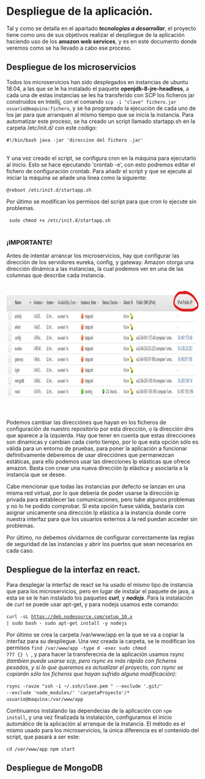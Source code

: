 # Despliegue de la aplicación.

Tal y como se detalla en el apartado ***tecnologías a desarrollar***, el proyecto tiene como uno de sus objetivos realizar el
despliegue de la aplicación haciendo uso de los **amazon web services**, y es en este documento donde veremos como se ha llevado
a cabo ese proceso.



## Despliegue de los microservicios

Todos los microservicios han sido desplegados en instancias de ubuntu 18.04, a las que se le ha instalado el paquete **openjdk-8-jre-headless**,
a cada una de estas instancias se les ha transferido con SCP los ficheros jar construidos en Intellij, con el comando
<code>scp -i "clave" fichero.jar usuario@maquina:fichero</code>, y se ha programado la ejecución de cada
uno de los jar para que arranquen al mismo tiempo que se inicia la instancia. Para automatizar este proceso, se ha creado un
script llamado startapp.sh en la carpeta /etc/init.d/ con este codigo: <br>

<code>#!/bin/bash
java -jar 'direccion del fichero .jar'
</code>

<br>
Y una vez creado el script, se configura cron en la máquina para ejecutarlo al inicio. Esto se hace ejecutando 'crontab -e',
con esto podremos editar el fichero de configuración crontab. Para añadir el script y que se ejecute al iniciar la máquina
se añade una línea como la siguiente:
<br>

<code>@reboot /etc/init.d/startapp.sh</code>

Por último se modifican los permisos del script para que cron lo ejecute sin problemas.

<code>  sudo chmod +x /etc/init.d/startapp.sh</code>
<br>
<br>

### ¡IMPORTANTE!
Antes de intentar arrancar los microservicios, hay que configurar las dirección de los servidores eureka, config, y gateway. Amazon
otorga una dirección dinámica a las instancias, la cual podemos ver en una de las columnas que describe cada instancia.

<br>
<img src="/img/awsips.jpg" height="301" width="1122" alt="AwsIps" />
<br>
<br>

Podemos cambiar las direcciónes que hayan en los ficheros de configuración de nuestro repositorio por esta dirección, o la dirección
dns que aparece a la izquierda. Hay que tener en cuenta que estas direcciones son dinamicas y cambian cada cierto tiempo, por lo que
esta opción sólo es válida para un entorno de pruebas, para poner la aplicación a funcionar definitivamente deberemos de usar
direcciónes que permanezcan estáticas, para ello podemos usar las direcciones Ip elásticas que ofrece amazon. Basta con crear una
nueva dirección Ip elástica y asociarla a la instancia que se desee.

Cabe mencionar que todas las instancias por defecto se lanzan en una misma red virtual, por lo que debería de poder usarse
la dirección ip privada para establecer las comunicaciones, pero tube algunos problemas y no lo he podido comprobar. Si esta opción
fuese válida, bastaría con asignar unicamente una dirección Ip elástica a la instancia donde corre nuestra interfaz para que los
usuarios externos a la red puedan acceder sin problemas.

Por último, no debemos olvidarnos de configurar correctamente las reglas de seguridad de las instancias y abrir los puertos que
sean necesarios en cada caso.



## Despliegue de la interfaz en react.

Para desplegar la interfaz de react se ha usado el mismo tipo de instancia que para los microservicios, pero en lugar de instalar el
paquete de java, a esta se se le han instalado los paquetes ***curl***, y ***nodejs***. Para la instalación de *curl* se puede usar
apt-get, y para nodejs usamos este comando:<br>

<code>curl -sL https://deb.nodesource.com/setup_10.x | sudo bash -
sudo apt-get install -y nodejs</code>

Por último se crea la carpeta /var/www/app en la que se va a copiar la interfaz para su despliegue. Una vez creada la carpeta, se le
modifican los permisos <code>find /var/www/app -type d -exec sudo chmod 777 {} \ </code>, y para hacer la transferecnia de la aplicación
usamos rsync *(tambíen puede usarse scp, pero rsync es más rápido con ficheros pesados, y si lo que queremos es actualizar el proyecto, con
rsync se copiarán sólo los ficheros que hayan sufrido alguna modificación)*:<br>

<code>rsync -ravze "ssh -i ~/.ssh/clave.pem " --exclude '.git/' --exclude 'node_modules/' 'carpetaProyecto'/* 
usuario@maquina:/var/www/app</code>

Continuamos instalando las dependecias de la aplicación con <code>npm install</code>, y una vez finalizada la instalación, configuramos
el inicio automático de la aplicación al arranque de la instancia. El método es el mismo usado para los microservicios, la única diferencia
es el contenido del script, que pasará a ser este:<br>

<code>cd /var/www/app
npm start</code>


## Despliegue de MongoDB
